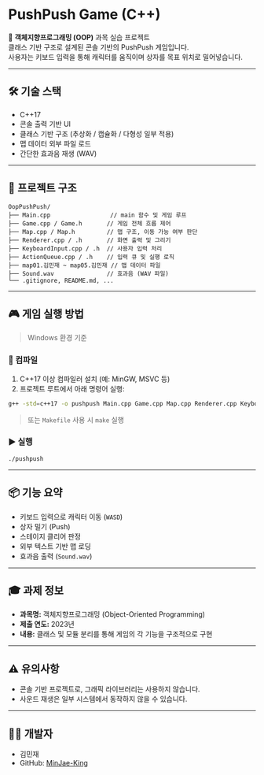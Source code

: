 # PushPush Game (C++)

🧱 **객체지향프로그래밍 (OOP)** 과목 실습 프로젝트  
클래스 기반 구조로 설계된 콘솔 기반의 PushPush 게임입니다.  
사용자는 키보드 입력을 통해 캐릭터를 움직이며 상자를 목표 위치로 밀어넣습니다.

---

## 🛠 기술 스택

- C++17
- 콘솔 출력 기반 UI
- 클래스 기반 구조 (추상화 / 캡슐화 / 다형성 일부 적용)
- 맵 데이터 외부 파일 로드
- 간단한 효과음 재생 (WAV)

---

## 📁 프로젝트 구조

```
OopPushPush/
├── Main.cpp                 // main 함수 및 게임 루프
├── Game.cpp / Game.h       // 게임 전체 흐름 제어
├── Map.cpp / Map.h         // 맵 구조, 이동 가능 여부 판단
├── Renderer.cpp / .h       // 화면 출력 및 그리기
├── KeyboardInput.cpp / .h  // 사용자 입력 처리
├── ActionQueue.cpp / .h    // 입력 큐 및 실행 로직
├── map01.김민재 ~ map05.김민재 // 맵 데이터 파일
├── Sound.wav               // 효과음 (WAV 파일)
└── .gitignore, README.md, ...
```

---

## 🎮 게임 실행 방법

> Windows 환경 기준

### 🔧 컴파일
1. C++17 이상 컴파일러 설치 (예: MinGW, MSVC 등)
2. 프로젝트 루트에서 아래 명령어 실행:

```bash
g++ -std=c++17 -o pushpush Main.cpp Game.cpp Map.cpp Renderer.cpp KeyboardInput.cpp ActionQueue.cpp
```

> 또는 `Makefile` 사용 시 `make` 실행

### ▶ 실행

```bash
./pushpush
```

---

## 📦 기능 요약

- 키보드 입력으로 캐릭터 이동 (`WASD`)
- 상자 밀기 (Push)
- 스테이지 클리어 판정
- 외부 텍스트 기반 맵 로딩
- 효과음 출력 (`Sound.wav`)

---

## 🎓 과제 정보

- **과목명:** 객체지향프로그래밍 (Object-Oriented Programming)
- **제출 연도:** 2023년
- **내용:** 클래스 및 모듈 분리를 통해 게임의 각 기능을 구조적으로 구현

---

## ⚠️ 유의사항

- 콘솔 기반 프로젝트로, 그래픽 라이브러리는 사용하지 않습니다.
- 사운드 재생은 일부 시스템에서 동작하지 않을 수 있습니다.

---

## 🧑‍💻 개발자

- 김민재  
- GitHub: [MinJae-King](https://github.com/MinJae-King)
